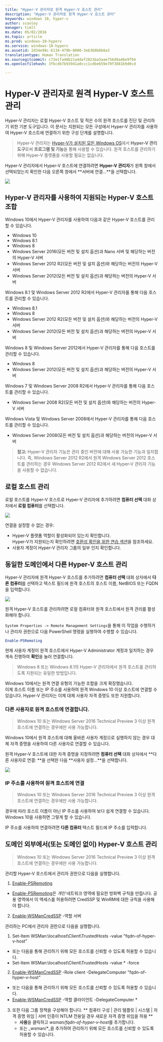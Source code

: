 ```yaml
---
title: "Hyper-V 관리자로 원격 Hyper-V 호스트 관리"
description: "Hyper-V 관리자로 원격 Hyper-V 호스트 관리"
keywords: windows 10, hyper-v
author: scooley
manager: timlt
ms.date: 05/02/2016
ms.topic: article
ms.prod: windows-10-hyperv
ms.service: windows-10-hyperv
ms.assetid: 2d34e98c-6134-479b-8000-3eb360b8b8a3
translationtype: Human Translation
ms.sourcegitcommit: c73e1fa48b21a4daf2821ba3aae756d9a46e9f94
ms.openlocfilehash: 3fbcdb7b93941a0ccc1cdbe659e70f3881b9d0cd

---
```


# Hyper-V 관리자로 원격 Hyper-V 호스트 관리

Hyper-V 관리자는 로컬 Hyper-V 호스트 및 적은 수의 원격 호스트를 진단 및 관리하기 위한 기본 도구입니다.  이 문서는 지원되는 모든 구성에서 Hyper-V 관리자를 사용하여 Hyper-V 호스트에 연결하기 위한 구성 단계를 설명합니다.

> Hyper-V 관리자는 [Hyper-V가 설치된 모든 Windows OS](../quick_start/walkthrough_compatibility.md#OperatingSystemRequirements)에서 **Hyper-V 관리 도구**로써 **프로그램 및 기능**을 통해 사용할 수 있습니다.  원격 호스트를 관리하기 위해 Hyper-V 플랫폼을 사용할 필요는 없습니다.

Hyper-V 관리자에서 Hyper-V 호스트에 연결하려면 **Hyper-V 관리자**가 왼쪽 창에서 선택되었는지 확인한 다음 오른쪽 창에서 **서버에 연결...**을 선택합니다.

![](media/HyperVManager-ConnectToHost.png)

## Hyper-V 관리자를 사용하여 지원되는 Hyper-V 호스트 조합
Windows 10에서 Hyper-V 관리자를 사용하여 다음과 같은 Hyper-V 호스트를 관리할 수 있습니다.
* Windows 10
* Windows 8.1
* Windows 8
* Windows Server 2016(모든 버전 및 설치 옵션)과 Nano 서버 및 해당하는 버전의 Hyper-V 서버
* Windows Server 2012 R2(모든 버전 및 설치 옵션)와 해당하는 버전의 Hyper-V 서버
* Windows Server 2012(모든 버전 및 설치 옵션)과 해당하는 버전의 Hyper-V 서버

Windows 8.1 및 Windows Server 2012 R2에서 Hyper-V 관리자를 통해 다음 호스트를 관리할 수 있습니다.
* Windows 8.1
* Windows 8
* Windows Server 2012 R2(모든 버전 및 설치 옵션)와 해당하는 버전의 Hyper-V 서버
* Windows Server 2012(모든 버전 및 설치 옵션)과 해당하는 버전의 Hyper-V 서버

Windows 8 및 Windows Server 2012에서 Hyper-V 관리자를 통해 다음 호스트를 관리할 수 있습니다.
* Windows 8
* Windows Server 2012(모든 버전 및 설치 옵션)과 해당하는 버전의 Hyper-V 서버

Windows 7 및 Windows Server 2008 R2에서 Hyper-V 관리자를 통해 다음 호스트를 관리할 수 있습니다.
* Windows Server 2008 R2(모든 버전 및 설치 옵션)와 해당하는 버전의 Hyper-V 서버

Windows Vista 및 Windows Server 2008에서 Hyper-V 관리자를 통해 다음 호스트를 관리할 수 있습니다.
* Windows Server 2008(모든 버전 및 설치 옵션)과 해당하는 버전의 Hyper-V 서버

> **참고:** Hyper-V 관리자 기능은 관리 중인 버전에 대해 사용 가능한 기능과 일치합니다. 즉, Windows Server 2012 R2에서 원격 Windows Server 2012 호스트를 관리하는 경우 Windows Server 2012 R2에서 새 Hyper-V 관리자 기능을 사용할 수 없습니다.

## 로컬 호스트 관리 ##
로컬 호스트를 Hyper-V 호스트로 Hyper-V 관리자에 추가하려면 **컴퓨터 선택** 대화 상자에서 **로컬 컴퓨터**를 선택합니다.

![](media/HyperVManager-ConnectToLocalHost.png)

연결을 설정할 수 없는 경우:
*  Hyper-V 플랫폼 역할이 활성화되어 있는지 확인합니다.  
  Hyper-V가 지원되는지 확인하려면 [호환성 확인을 위한 연습 섹션](../quick_start/walkthrough_compatibility.md)을 참조하세요.
*  사용자 계정이 Hyper-V 관리자 그룹의 일부 인지 확인합니다.


## 동일한 도메인에서 다른 Hyper-V 호스트 관리 ##

Hyper-V 관리자에 원격 Hyper-V 호스트를 추가하려면 **컴퓨터 선택** 대화 상자에서 **다른 컴퓨터**를 선택하고 텍스트 필드에 원격 호스트의 호스트 이름, NetBIOS 또는 FQDN을 입력합니다.

![](media/HyperVManager-ConnectToRemoteHost.png)

원격 Hyper-V 호스트를 관리하려면 로컬 컴퓨터와 원격 호스트에서 원격 관리를 활성화해야 합니다.

`System Properties -> Remote Management Settings`을 통해 이 작업을 수행하거나 관리자 권한으로 다음 PowerShell 명령을 실행하여 수행할 수 있습니다.  

``` PowerShell
Enable-PSRemoting
```

현재 사용자 계정이 원격 호스트에서 Hyper-V Administrator 계정과 일치하는 경우 계속 진행하여 **확인**을 눌러 연결합니다.  

> Windows 8 또는 Windows 8.1의 Hyper-V 관리자에서 원격 호스트를 관리하도록 지원되는 유일한 방법입니다.


Windows 10에서는 원격 연결 유형의 가능한 조합을 크게 확장했습니다.  
이제 호스트 이름 또는 IP 주소를 사용하여 원격 Windows 10 이상 호스트에 연결할 수 있습니다.  Hyper-V 관리자는 이제 대체 사용자 자격 증명도 또한 지원합니다.  


### 다른 사용자로 원격 호스트에 연결합니다.
> Windows 10 또는 Windows Server 2016 Technical Preview 3 이상 원격 호스트에 연결하는 경우에만 사용 가능합니다.

Windows 10에서 원격 호스트에 대해 올바른 사용자 계정으로 실행하지 않는 경우 대체 자격 증명을 사용하여 다른 사용자로 연결할 수 있습니다.

원격 Hyper-V 호스트에 대한 자격 증명을 지정하려면 **컴퓨터 선택** 대화 상자에서 **다른 사용자로 연결: **을 선택한 다음 **사용자 설정...**을 선택합니다.

![](media/HyperVManager-ConnectToRemoteHostAltCreds.png)


### IP 주소를 사용하여 원격 호스트에 연결
> Windows 10 또는 Windows Server 2016 Technical Preview 3 이상 원격 호스트에 연결하는 경우에만 사용 가능합니다.

경우에 따라 호스트 이름이 아닌 IP 주소를 사용하여 보다 쉽게 연결할 수 있습니다. Windows 10을 사용하면 그렇게 할 수 있습니다.

IP 주소를 사용하여 연결하려면 **다른 컴퓨터** 텍스트 필드에 IP 주소를 입력합니다.


## 도메인 외부에서(또는 도메인 없이) Hyper-V 호스트 관리 ##
> Windows 10 또는 Windows Server 2016 Technical Preview 3 이상 원격 호스트에 연결하는 경우에만 사용 가능합니다.

관리할 Hyper-V 호스트에서 관리자 권한으로 다음을 실행합니다.

1.  [Enable-PSRemoting](https://technet.microsoft.com/en-us/library/hh849694.aspx)
  * [Enable-PSRemoting](https://technet.microsoft.com/en-us/library/hh849694.aspx)은 *개인* 네트워크 영역에 필요한 방화벽 규칙을 만듭니다. 공용 영역에서 이 액세스를 허용하려면 CredSSP 및 WinRM에 대한 규칙을 사용해야 합니다.
2.  [Enable-WSManCredSSP](https://technet.microsoft.com/en-us/library/hh849872.aspx) -역할 서버

관리하는 PC에서 관리자 권한으로 다음을 실행합니다.

1. Set-Item WSMan:\localhost\Client\TrustedHosts -value "fqdn-of-hyper-v-host"
  * 또는 다음을 통해 관리하기 위해 모든 호스트를 신뢰할 수 있도록 허용할 수 있습니다.
  * Set-Item WSMan:\localhost\Client\TrustedHosts -value * -force
2. [Enable-WSManCredSSP](https://technet.microsoft.com/en-us/library/hh849872.aspx) -Role client -DelegateComputer "fqdn-of-hyper-v-host"
  * 또는 다음을 통해 관리하기 위해 모든 호스트를 신뢰할 수 있도록 허용할 수 있습니다.
  * [Enable-WSManCredSSP](https://technet.microsoft.com/en-us/library/hh849872.aspx) -역할 클라이언트 -DelegateComputer *
3. 또한 다음 그룹 정책을 구성해야 합니다. ** 컴퓨터 구성 | 관리 템플릿 | 시스템 | 자격 증명 위임 | 서버 인증이 NTLM 전용일 경우 새로운 자격 증명 위임을 허용 **
    * **사용**을 클릭하고 *wsman/fqdn-of-hyper-v-host*를 추가합니다.
    * 또는 _wsman/*_을 추가하여 관리하기 위해 모든 호스트를 신뢰할 수 있도록 허용할 수 있습니다.



<!--HONumber=Sep16_HO3-->


